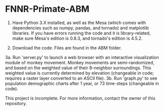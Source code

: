 # FNNR-Primate-ABM

1. Have Python 3.X installed, as well as the Mesa (which comes with dependencies such as numpy, pandas, and tornado) and matplotlib libraries.
If you have errors running the code and it is library-related, make sure Mesa's edition is 0.8.3, and tornado's edition is 4.5.2.

2. Download the code. Files are found in the ABM folder.

3a. Run 'server.py' to launch a web browser with an interactive visualization module of monkey movement.
Monkey movements are semi-randomized, and based on the weighted value of their 8-neighbor surroundings.
This weighted value is currently determined by elevation (changeable in code; requires a raster layer converted to an ASCII file).
3b. Run 'graph.py' to see population demographic charts after 1 year, or 73 time-steps (changeable in code).

This project is incomplete.
For more information, contact the owner of this repository.
